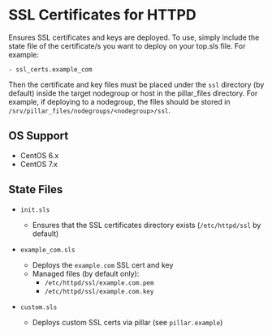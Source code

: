 # SSL Certificates for HTTPD

Ensures SSL certificates and keys are deployed. To use, simply include the state file of the certificate/s you want to deploy on your top.sls file. For example:

`- ssl_certs.example_com`

Then the certificate and key files must be placed under the `ssl` directory (by default) inside the target nodegroup or host in the pillar_files directory. For example, if deploying to a nodegroup, the files should be stored in `/srv/pillar_files/nodegroups/<nodegroup>/ssl`.


## OS Support

* CentOS 6.x
* CentOS 7.x


## State Files

* `init.sls`

    * Ensures that the SSL certificates directory exists (`/etc/httpd/ssl` by default)

* `example_com.sls`

    * Deploys the `example.com` SSL cert and key
    * Managed files (by default only):
        * `/etc/httpd/ssl/example.com.pem`
        * `/etc/httpd/ssl/example.com.key`

* `custom.sls`

  * Deploys custom SSL certs via pillar (see `pillar.example`)
